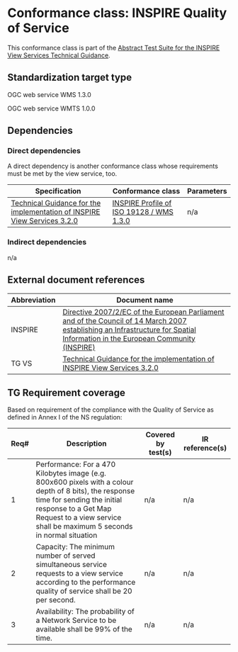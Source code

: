 # Conformance class: INSPIRE Quality of Service

This conformance class is part of the [Abstract Test Suite for the INSPIRE View Services Technical Guidance](http://inspire.ec.europa.eu/id/ats/view-service/3.2.0).

## Standardization target type

OGC web service WMS 1.3.0

OGC web service WMTS 1.0.0

## Dependencies

### Direct dependencies

A direct dependency is another conformance class whose requirements must be met by the view service, too.

| Specification | Conformance class | Parameters | 
| ------------- | ----------------- | ---------- |
| [Technical Guidance for the implementation of INSPIRE View Services 3.2.0](#ref_TG_VS) | [INSPIRE Profile of ISO 19128 / WMS 1.3.0](http://inspire.ec.europa.eu/id/ats/view-service/3.11/iso-19128) | n/a |

### Indirect dependencies

n/a
 
## External document references

| Abbreviation | Document name                       |
| ------------ | ----------------------------------- |
| INSPIRE <a name="ref_INSPIRE"></a> | [Directive 2007/2/EC of the European Parliament and of the Council of 14 March 2007 establishing an Infrastructure for Spatial Information in the European Community (INSPIRE)](http://eur-lex.europa.eu/legal-content/EN/TXT/PDF/?uri=CELEX:32007L0002&from=EN)
| TG VS <a name="ref_TG_VS"></a>   | [Technical Guidance for the implementation of INSPIRE View Services 3.2.0](https://inspire.ec.europa.eu/documents/technical-guidance-implementation-inspire-view-services-1)

## TG Requirement coverage

Based on requirement of the compliance with the Quality of Service as defined in Annex I of the NS regulation:

| Req#   | Description                          | Covered by test(s)                 | IR reference(s)                  |
| ------ | ------------------------------------ | ---------------------------------- | -------------------------------- |
| 1      | Performance: For a 470 Kilobytes image (e.g. 800x600 pixels with a colour depth of 8 bits), the response time for sending the initial response to a Get Map Request to a view service shall be maximum 5 seconds in normal situation     | n/a                                | n/a                              |
| 2      | Capacity: The minimum number of served simultaneous service requests to a view service according to the performance quality of service shall be 20 per second.    | n/a                                | n/a                              |
| 3      | Availability: The probability of a Network Service to be available shall be 99% of the time.     | n/a                                | n/a                              |

